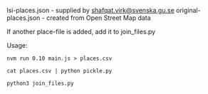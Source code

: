 
lsi-places.json - supplied by shafqat.virk@svenska.gu.se
original-places.json - created from Open Street Map data

If another place-file is added, add it to join_files.py

Usage:

`nvm run 0.10 main.js > places.csv`

`cat places.csv | python pickle.py`
  
`python3 join_files.py`
